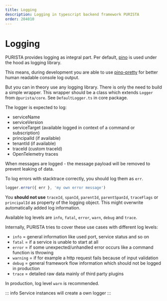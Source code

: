 ```yaml
---
title: Logging
description: Logging in typescript backend framework PURISTA
order: 204010
---
```


# Logging

PURISTA provides logging as integral part.
Per default, [pino](https://getpino.io/) is used under the hood as logging library.

This means, during development you are able to use [pino-pretty](https://github.com/pinojs/pino-pretty) for better human readable console log output.

But you can in theory use any logging library. There is only the need to build a simple wrapper.
This wrapper should be a class which extends `Logger` from `@purista/core`. See `DefaultLogger.ts` in core package.

The logger is expected to log:

- serviceName
- serviceVersion
- serviceTarget (available logged in context of a command or subscription)
- principalId (if available)
- tenantId (if available)
- traceId (custom traceId)
- OpenTelemetry traces

When messages are logged - the message payload will be removed to prevent leaking of data.

To log errors with stacktrace correctly, you should log them as `err`.

```typescript
logger.error({ err }, 'my own error message')
```

You **should not use** `traceId`, `spanId`, `parentId`, `parentSpanId`, `traceFlags` or `principalId` as property of the logging object. This might overwrite automatically added log information.

Available log levels are `info`, `fatal`, `error`, `warn`, `debug` and `trace`.

Internally, PURISTA tries to cover these use cases with different log levels:

- `info` = general information like used port, service status and so on
- `fatal` = if a service is unable to start at all
- `error` = if some unexpected/unhandled error occurs like a command function is throwing
- `warning` = if for example a http request fails because of input validation
- `debug` = general framework flow information which should not be logged in production
- `trace` = detailed raw data mainly of third party plugins

In production, log level `warn` is recommended.

::: info
Service instances will create a own logger
:::
